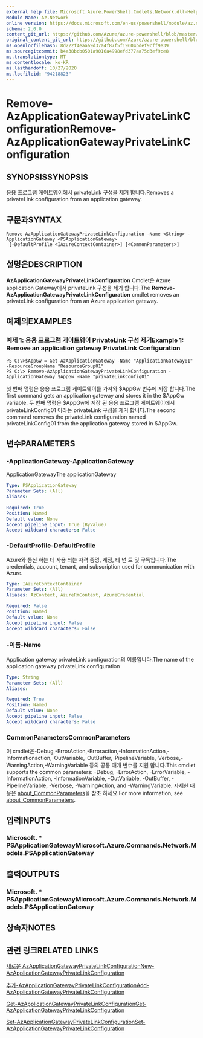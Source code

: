 ```yaml
---
external help file: Microsoft.Azure.PowerShell.Cmdlets.Network.dll-Help.xml
Module Name: Az.Network
online version: https://docs.microsoft.com/en-us/powershell/module/az.network/remove-azapplicationgatewayprivatelinkconfiguration
schema: 2.0.0
content_git_url: https://github.com/Azure/azure-powershell/blob/master/src/Network/Network/help/Remove-AzApplicationGatewayPrivateLinkConfiguration.md
original_content_git_url: https://github.com/Azure/azure-powershell/blob/master/src/Network/Network/help/Remove-AzApplicationGatewayPrivateLinkConfiguration.md
ms.openlocfilehash: 8d222f4eaaa9d37a4f87f5f19604bdef9cff9e39
ms.sourcegitcommit: b4a38bcb0501a9016a4998efd377aa75d3ef9ce8
ms.translationtype: MT
ms.contentlocale: ko-KR
ms.lasthandoff: 10/27/2020
ms.locfileid: "94218823"
---
```

# <span data-ttu-id="77a75-101">Remove-AzApplicationGatewayPrivateLinkConfiguration</span><span class="sxs-lookup"><span data-stu-id="77a75-101">Remove-AzApplicationGatewayPrivateLinkConfiguration</span></span>

## <span data-ttu-id="77a75-102">SYNOPSIS</span><span class="sxs-lookup"><span data-stu-id="77a75-102">SYNOPSIS</span></span>
<span data-ttu-id="77a75-103">응용 프로그램 게이트웨이에서 privateLink 구성을 제거 합니다.</span><span class="sxs-lookup"><span data-stu-id="77a75-103">Removes a privateLink configuration from an application gateway.</span></span>

## <span data-ttu-id="77a75-104">구문과</span><span class="sxs-lookup"><span data-stu-id="77a75-104">SYNTAX</span></span>

```
Remove-AzApplicationGatewayPrivateLinkConfiguration -Name <String> -ApplicationGateway <PSApplicationGateway>
 [-DefaultProfile <IAzureContextContainer>] [<CommonParameters>]
```

## <span data-ttu-id="77a75-105">설명은</span><span class="sxs-lookup"><span data-stu-id="77a75-105">DESCRIPTION</span></span>
<span data-ttu-id="77a75-106">**AzApplicationGatewayPrivateLinkConfiguration** Cmdlet은 Azure application Gateway에서 privateLink 구성을 제거 합니다.</span><span class="sxs-lookup"><span data-stu-id="77a75-106">The **Remove-AzApplicationGatewayPrivateLinkConfiguration** cmdlet removes an privateLink configuration from an Azure application gateway.</span></span>

## <span data-ttu-id="77a75-107">예제의</span><span class="sxs-lookup"><span data-stu-id="77a75-107">EXAMPLES</span></span>

### <span data-ttu-id="77a75-108">예제 1: 응용 프로그램 게이트웨이 PrivateLink 구성 제거</span><span class="sxs-lookup"><span data-stu-id="77a75-108">Example 1: Remove an application gateway PrivateLink Configuration</span></span>
```
PS C:\>$AppGw = Get-AzApplicationGateway -Name "ApplicationGateway01" -ResourceGroupName "ResourceGroup01"
PS C:\> Remove-AzApplicationGatewayPrivateLinkConfiguration -ApplicationGateway $AppGw -Name "privateLinkConfig01"
```

<span data-ttu-id="77a75-109">첫 번째 명령은 응용 프로그램 게이트웨이를 가져와 $AppGw 변수에 저장 합니다.</span><span class="sxs-lookup"><span data-stu-id="77a75-109">The first command gets an application gateway and stores it in the $AppGw variable.</span></span>
<span data-ttu-id="77a75-110">두 번째 명령은 $AppGw에 저장 된 응용 프로그램 게이트웨이에서 privateLinkConfig01 이라는 privateLink 구성을 제거 합니다.</span><span class="sxs-lookup"><span data-stu-id="77a75-110">The second command removes the privateLink configuration named privateLinkConfig01 from the application gateway stored in $AppGw.</span></span>

## <span data-ttu-id="77a75-111">변수</span><span class="sxs-lookup"><span data-stu-id="77a75-111">PARAMETERS</span></span>

### <span data-ttu-id="77a75-112">-ApplicationGateway</span><span class="sxs-lookup"><span data-stu-id="77a75-112">-ApplicationGateway</span></span>
<span data-ttu-id="77a75-113">ApplicationGateway</span><span class="sxs-lookup"><span data-stu-id="77a75-113">The applicationGateway</span></span>

```yaml
Type: PSApplicationGateway
Parameter Sets: (All)
Aliases:

Required: True
Position: Named
Default value: None
Accept pipeline input: True (ByValue)
Accept wildcard characters: False
```

### <span data-ttu-id="77a75-114">-DefaultProfile</span><span class="sxs-lookup"><span data-stu-id="77a75-114">-DefaultProfile</span></span>
<span data-ttu-id="77a75-115">Azure와 통신 하는 데 사용 되는 자격 증명, 계정, 테 넌 트 및 구독입니다.</span><span class="sxs-lookup"><span data-stu-id="77a75-115">The credentials, account, tenant, and subscription used for communication with Azure.</span></span>

```yaml
Type: IAzureContextContainer
Parameter Sets: (All)
Aliases: AzContext, AzureRmContext, AzureCredential

Required: False
Position: Named
Default value: None
Accept pipeline input: False
Accept wildcard characters: False
```

### <span data-ttu-id="77a75-116">-이름</span><span class="sxs-lookup"><span data-stu-id="77a75-116">-Name</span></span>
<span data-ttu-id="77a75-117">Application gateway privateLink configuration의 이름입니다.</span><span class="sxs-lookup"><span data-stu-id="77a75-117">The name of the application gateway privateLink configuration</span></span>

```yaml
Type: String
Parameter Sets: (All)
Aliases:

Required: True
Position: Named
Default value: None
Accept pipeline input: False
Accept wildcard characters: False
```

### <span data-ttu-id="77a75-118">CommonParameters</span><span class="sxs-lookup"><span data-stu-id="77a75-118">CommonParameters</span></span>
<span data-ttu-id="77a75-119">이 cmdlet은-Debug,-ErrorAction,-Erroraction,-InformationAction,-Informationaction,-OutVariable,-OutBuffer,-PipelineVariable,-Verbose,-WarningAction,-WarningVariable 등의 공통 매개 변수를 지원 합니다.</span><span class="sxs-lookup"><span data-stu-id="77a75-119">This cmdlet supports the common parameters: -Debug, -ErrorAction, -ErrorVariable, -InformationAction, -InformationVariable, -OutVariable, -OutBuffer, -PipelineVariable, -Verbose, -WarningAction, and -WarningVariable.</span></span> <span data-ttu-id="77a75-120">자세한 내용은 [about_CommonParameters](http://go.microsoft.com/fwlink/?LinkID=113216)을 참조 하세요.</span><span class="sxs-lookup"><span data-stu-id="77a75-120">For more information, see [about_CommonParameters](http://go.microsoft.com/fwlink/?LinkID=113216).</span></span>

## <span data-ttu-id="77a75-121">입력</span><span class="sxs-lookup"><span data-stu-id="77a75-121">INPUTS</span></span>

### <span data-ttu-id="77a75-122">Microsoft. \* PSApplicationGateway</span><span class="sxs-lookup"><span data-stu-id="77a75-122">Microsoft.Azure.Commands.Network.Models.PSApplicationGateway</span></span>

## <span data-ttu-id="77a75-123">출력</span><span class="sxs-lookup"><span data-stu-id="77a75-123">OUTPUTS</span></span>

### <span data-ttu-id="77a75-124">Microsoft. \* PSApplicationGateway</span><span class="sxs-lookup"><span data-stu-id="77a75-124">Microsoft.Azure.Commands.Network.Models.PSApplicationGateway</span></span>

## <span data-ttu-id="77a75-125">상속자</span><span class="sxs-lookup"><span data-stu-id="77a75-125">NOTES</span></span>

## <span data-ttu-id="77a75-126">관련 링크</span><span class="sxs-lookup"><span data-stu-id="77a75-126">RELATED LINKS</span></span>

[<span data-ttu-id="77a75-127">새로운 AzApplicationGatewayPrivateLinkConfiguration</span><span class="sxs-lookup"><span data-stu-id="77a75-127">New-AzApplicationGatewayPrivateLinkConfiguration</span></span>](./New-AzApplicationGatewayPrivateLinkConfiguration.md)

[<span data-ttu-id="77a75-128">추가-AzApplicationGatewayPrivateLinkConfiguration</span><span class="sxs-lookup"><span data-stu-id="77a75-128">Add-AzApplicationGatewayPrivateLinkConfiguration</span></span>](./Add-AzApplicationGatewayPrivateLinkConfiguration.md)

[<span data-ttu-id="77a75-129">Get-AzApplicationGatewayPrivateLinkConfiguration</span><span class="sxs-lookup"><span data-stu-id="77a75-129">Get-AzApplicationGatewayPrivateLinkConfiguration</span></span>](./Get-AzApplicationGatewayPrivateLinkConfiguration.md)

[<span data-ttu-id="77a75-130">Set-AzApplicationGatewayPrivateLinkConfiguration</span><span class="sxs-lookup"><span data-stu-id="77a75-130">Set-AzApplicationGatewayPrivateLinkConfiguration</span></span>](./Set-AzApplicationGatewayPrivateLinkConfiguration.md)